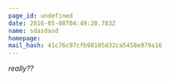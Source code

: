 ```yaml
---
page_id: undefined
date: 2016-05-08T04:49:20.783Z
name: sdasdasd
homepage: 
mail_hash: 41c76c97cfb98105d32ca5458e979a16
---
```


_really??_
